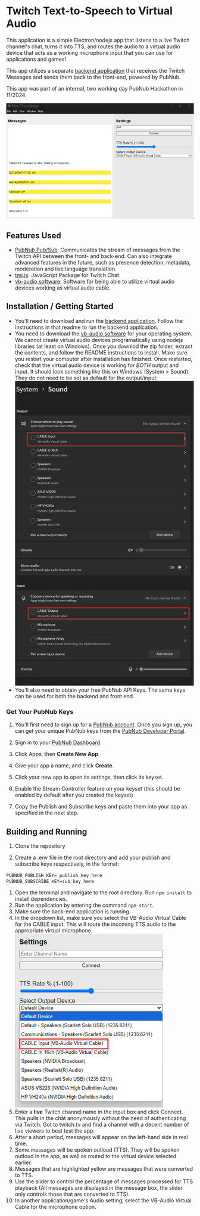 # Twitch Text-to-Speech to Virtual Audio

This application is a simple Electron/nodejs app that listens to a live Twitch channel's chat, turns it into TTS, and routes the audio to a virtual audio device that acts as a working microphone input that you can use for applications and games! 

This app utilizes a separate [backend application](https://github.com/oliverfcarson/twitch-tts-to-audio-back-end) that receives the Twitch Messages and sends them back to the front-end, powered by PubNub.

This app was part of an internal, two working day PubNub Hackathon in 11/2024.

![Screenshot](./media/overview.png)

## Features Used
* [PubNub Pub/Sub](https://www.pubnub.com/): Communicates the stream of messages from the Twitch API between the front- and back-end. Can also integrate advanced features in the future, such as presence detection, metadata, moderation and live language translation.
* [tmi.js](https://tmijs.com/): JavaScript Package for Twitch Chat
* [vb-audio software](https://vb-audio.com/Cable/index.htm): Software for being able to utilize virtual audio devices working as virtual audio cable. 

## Installation / Getting Started

* You'll need to download and run the [backend application](https://github.com/oliverfcarson/twitch-tts-to-audio-back-end). Follow the instructions in that readme to run the backend application.
* You need to download the [vb-audio software](https://vb-audio.com/Cable/index.htm) for your operating system. We cannot create virtual audio devices programatically using nodejs libraries (at least on Windows). Once you downlod the zip folder, extract the contents, and follow the README instructions to install. Make sure you restart your computer after installation has finished. Once restarted, check that the virtual audio device is working for *BOTH* output and input. It should look something like this on Windows (System > Sound). They do not need to be set as default for the output/input:
![Screenshot](./media/virtual-audio-devices.png)
* You'll also need to obtain your free PubNub API Keys. The same keys can be used for both the backend and front end.

### Get Your PubNub Keys

1. You’ll first need to sign up for a [PubNub account](https://admin.pubnub.com/signup/). Once you sign up, you can get your unique PubNub keys from the [PubNub Developer Portal](https://admin.pubnub.com/).

1. Sign in to your [PubNub Dashboard](https://admin.pubnub.com/).

1. Click Apps, then **Create New App**.

1. Give your app a name, and click **Create**.

1. Click your new app to open its settings, then click its keyset.

1. Enable the Stream Controller feature on your keyset (this should be enabled by default after you created the keyset)

1. Copy the Publish and Subscribe keys and paste them into your app as specified in the next step.

## Building and Running

1. Clone the repository

1. Create a .env file in the root directory and add your publish and subscribe keys respectively, in the format:
```
PUBNUB_PUBLISH_KEY= publish_key_here
PUBNUB_SUBSCRIBE_KEY=sub_key_here
```

1. Open the terminal and navigate to the root directory. Run `npm install` to install dependencies.
1. Run the application by entering the command `npm start`.
1. Make sure the back-end application is running.
1. In the dropdown list, make sure you select the VB-Audio Virtual Cable for the CABLE input. This will route the incoming TTS audio to the appropriate virtual microphone.
![Screenshot](./media/device-selection.png)
1. Enter a **live** Twitch channel name in the input box and click Connect. This pulls in the chat anonymously without the need of authenticating via Twitch. Got to twitch.tv and find a channel with a decent number of live viewers to best test the app.
1. After a short period, messages will appear on the left-hand side in real time.
1. Some messages will be spoken outloud (TTS). They will be spoken outloud in the app, as well as routed to the virtual device selected earlier.
1. Messages that are highlighted yellow are messages that were converted to TTS.
1. Use the slider to control the percentage of messages processed for TTS playback (All messages are displayed in the message box, the slider only controls those that are converted to TTS).
1. In another application/game's Audio setting, select the VB-Audio Virtual Cable for the microphone option.

